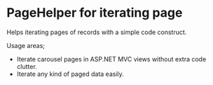 # PageHelper for iterating page
Helps iterating pages of records with a simple code construct.

Usage areas;
  - Iterate carousel pages in ASP.NET MVC views without extra code clutter.
  - Iterate any kind of paged data easily.  
